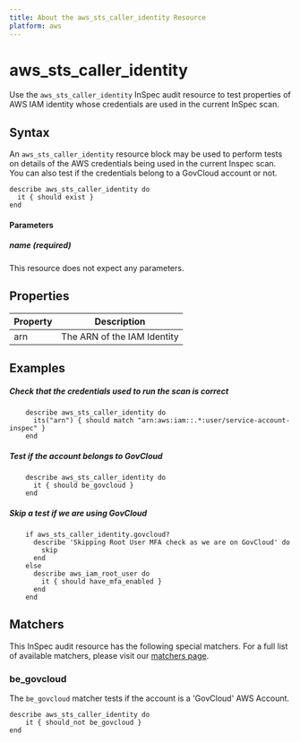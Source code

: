 ```yaml
---
title: About the aws_sts_caller_identity Resource
platform: aws
---
```


# aws\_sts\_caller\_identity

Use the `aws_sts_caller_identity` InSpec audit resource to test properties of AWS IAM identity whose credentials are used in the current InSpec scan.

## Syntax

An `aws_sts_caller_identity` resource block may be used to perform tests on details of the AWS credentials being used in the current Inspec scan. You can also test if the credentials belong to a GovCloud account or not.
   
    describe aws_sts_caller_identity do
      it { should exist }
    end
    
    
#### Parameters

##### name _(required)_

This resource does not expect any parameters.

## Properties

|Property                  | Description|
| ---                      | --- |
|arn                  | The ARN of the IAM Identity |

## Examples

##### Check that the credentials used to run the scan is correct
        describe aws_sts_caller_identity do
          its("arn") { should match "arn:aws:iam::.*:user/service-account-inspec" }
        end

##### Test if the account belongs to GovCloud
        describe aws_sts_caller_identity do
          it { should be_govcloud }
        end

##### Skip a test if we are using GovCloud
        if aws_sts_caller_identity.govcloud?
          describe 'Skipping Root User MFA check as we are on GovCloud' do
            skip
          end
        else
          describe aws_iam_root_user do
            it { should have_mfa_enabled }  
          end
        end

## Matchers

This InSpec audit resource has the following special matchers. For a full list of available matchers, please visit our [matchers page](https://www.inspec.io/docs/reference/matchers/).

### be_govcloud

The `be_govcloud` matcher tests if the account is a 'GovCloud' AWS Account.

    describe aws_sts_caller_identity do
        it { should_not be_govcloud }
    end